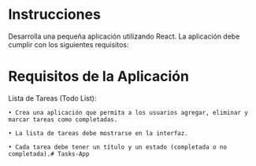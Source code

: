 # Instrucciones

Desarrolla una pequeña aplicación utilizando React. La aplicación debe cumplir con los siguientes requisitos:

# Requisitos de la Aplicación

Lista de Tareas (Todo List):

    • Crea una aplicación que permita a los usuarios agregar, eliminar y marcar tareas como completadas.

    • La lista de tareas debe mostrarse en la interfaz.

    • Cada tarea debe tener un título y un estado (completada o no completada).# Tasks-App
